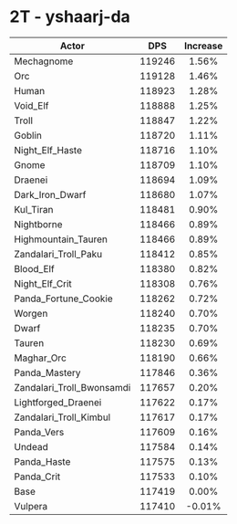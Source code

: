 # 2T - yshaarj-da
| Actor | DPS | Increase |
|---|:---:|:---:|
|Mechagnome|119246|1.56%|
|Orc|119128|1.46%|
|Human|118923|1.28%|
|Void_Elf|118888|1.25%|
|Troll|118847|1.22%|
|Goblin|118720|1.11%|
|Night_Elf_Haste|118716|1.10%|
|Gnome|118709|1.10%|
|Draenei|118694|1.09%|
|Dark_Iron_Dwarf|118680|1.07%|
|Kul_Tiran|118481|0.90%|
|Nightborne|118466|0.89%|
|Highmountain_Tauren|118466|0.89%|
|Zandalari_Troll_Paku|118412|0.85%|
|Blood_Elf|118380|0.82%|
|Night_Elf_Crit|118308|0.76%|
|Panda_Fortune_Cookie|118262|0.72%|
|Worgen|118240|0.70%|
|Dwarf|118235|0.70%|
|Tauren|118230|0.69%|
|Maghar_Orc|118190|0.66%|
|Panda_Mastery|117846|0.36%|
|Zandalari_Troll_Bwonsamdi|117657|0.20%|
|Lightforged_Draenei|117622|0.17%|
|Zandalari_Troll_Kimbul|117617|0.17%|
|Panda_Vers|117609|0.16%|
|Undead|117584|0.14%|
|Panda_Haste|117575|0.13%|
|Panda_Crit|117533|0.10%|
|Base|117419|0.00%|
|Vulpera|117410|-0.01%|
